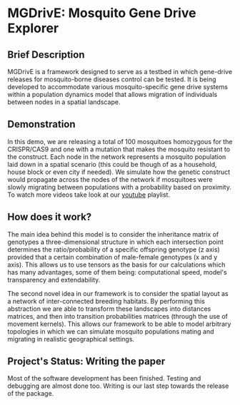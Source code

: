 # MGDrivE: Mosquito Gene Drive Explorer

## Brief Description

MGDrivE is a framework designed to serve as a testbed in which gene-drive releases for mosquito-borne diseases control can be tested. It is being developed to accommodate various mosquito-specific gene drive systems within a population dynamics model that allows migration of individuals between nodes in a spatial landscape.

## Demonstration

In this demo, we are releasing a total of 100 mosquitoes homozygous for the CRISPR/CAS9 and one with a mutation that makes the mosquito resistant to the construct. Each node in the network represents a mosquito population laid down in a spatial scenario (this could be though of as a household, house block or even city if needed). We simulate how the genetic construct would propagate across the nodes of the network if mosquitoes were slowly migrating between populations with a probability based on proximity. To watch more videos take look at our [youtube](https://www.youtube.com/watch?v=sZXuUtToszw&list=PLRzY6w7pvIWqFJi94ZfhPkSVnazlUylpN) playlist.

## How does it work?

The main idea behind this model is to consider the inheritance matrix of genotypes a three-dimensional structure in which each intersection point determines the ratio/probability of a specific offspring genotype (z axis) provided that a certain combination of male-female genotypes (x and y axis). This allows us to use tensors as the basis for our calculations which has many advantages, some of them being: computational speed, model's transparency and extendability.

The second novel idea in our framework is to consider the spatial layout as a network of inter-connected breeding habitats. By performing this abstraction we are able to transform these landscapes into distances matrices, and then into transition probabilities matrices (through the use of movement kernels). This allows our framework to be able to model arbitrary topologies in which we can simulate mosquito populations mating and migrating in realistic geographical settings.

## Project's Status: Writing the paper

Most of the software development has been finished. Testing and debugging are almost done too. Writing is our last step towards the release of the package.

